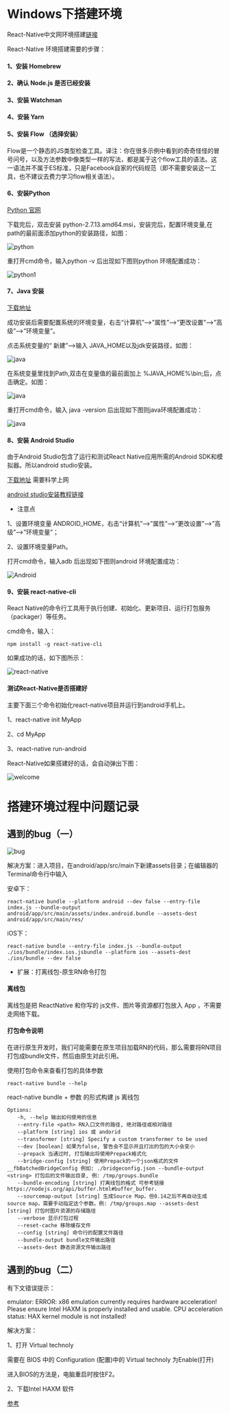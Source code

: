 # Windows下搭建环境

React-Native中文网环境搭建<a href='https://reactnative.cn/docs/0.46/getting-started.html#content'>链接</a>

React-Native 环境搭建需要的步骤：

#### 1、安装 Homebrew

#### 2、确认 Node.js 是否已经安装

#### 3、安装 Watchman

#### 4、安装 Yarn

#### 5、安装 Flow （选择安装）

Flow是一个静态的JS类型检查工具。译注：你在很多示例中看到的奇奇怪怪的冒号问号，以及方法参数中像类型一样的写法，都是属于这个flow工具的语法。这一语法并不属于ES标准，只是Facebook自家的代码规范（即不需要安装这一工具，也不建议去费力学习flow相关语法）。

#### 6、安装Python

<a href='https://www.python.org/downloads/release/python-2713/'> Python 官网</a>

下载完后，双击安装 python-2.7.13.amd64.msi，安装完后，配置环境变量,在path的最前面添加python的安装路径，如图：

![python](../img/python.png)

重打开cmd命令，输入python -v 后出现如下图则python 环境配置成功：

![python1](../img/python1.png)

#### 7、Java 安装

<a href='http://www.oracle.com/technetwork/java/javase/downloads/jdk8-downloads-2133151.html'>下载地址</a>

成功安装后需要配置系统的环境变量，右击“计算机”–>”属性”–>”更改设置”–>”高级”–>”环境变量”。

点击系统变量的“ 新建”–>输入 JAVA_HOME以及jdk安装路径，如图：

![java](../img/Java.png)

在系统变量里找到Path,双击在变量值的最前面加上 %JAVA_HOME%\bin;后，点击确定。如图：

![java](../img/java1.png)

重打开cmd命令，输入 java -version 后出现如下图则java环境配置成功：

![java](../img/java2.png)

#### 8、安装 Android Studio

由于Android Studio包含了运行和测试React Native应用所需的Android SDK和模拟器。所以android studio安装。

<a href='https://developer.android.com/studio/index.html'>下载地址</a> 需要科学上网

<a href='http://www.runoob.com/android/android-studio-install.html'>android studio安装教程链接</a>

*  注意点

1、设置环境变量 ANDROID_HOME，右击“计算机”–>”属性”–>”更改设置”–>”高级”–>”环境变量”；

2、设置环境变量Path。

打开cmd命令，输入adb 后出现如下图则android 环境配置成功：

![Android](../img/Android.png)

#### 9、安装 react-native-cli

React Native的命令行工具用于执行创建、初始化、更新项目、运行打包服务（packager）等任务。

cmd命令，输入：
```
npm install -g react-native-cli
```

如果成功的话，如下图所示：

![react-native](../img/react-native.png)

#### 测试React-Native是否搭建好

主要下面三个命令初始化react-native项目并运行到android手机上。

1、react-native init MyApp

2、cd MyApp

3、react-native run-android

React-Native如果搭建好的话，会自动弹出下图：

![welcome](../img/welcome.jpeg)

# 搭建环境过程中问题记录

## 遇到的bug（一）

![bug](../img/bug.png)

解决方案：进入项目，在android/app/src/main下新建assets目录；在编辑器的Terminal命令行中输入

安卓下：

```
react-native bundle --platform android --dev false --entry-file index.js --bundle-output android/app/src/main/assets/index.android.bundle --assets-dest android/app/src/main/res/
```

iOS下：

```
react-native bundle --entry-file index.js --bundle-output ./ios/bundle/index.ios.jsbundle --platform ios --assets-dest ./ios/bundle --dev false
```

*  扩展：打离线包-原生RN命令打包

#### 离线包

离线包是把 ReactNative 和你写的 js文件、图片等资源都打包放入 App ，不需要走网络下载。

#### 打包命令说明

在进行原生开发时，我们可能需要在原生项目加载RN的代码，那么需要将RN项目打包成bundle文件，然后由原生对此引用。

使用打包命令来查看打包的具体参数

```
react-native bundle --help
```

react-native bundle + 参数 的形式构建 js 离线包

```
Options:
　　-h, --help 输出如何使用的信息
　　--entry-file <path> RN入口文件的路径, 绝对路径或相对路径
　　--platform [string] ios 或 andorid
　　--transformer [string] Specify a custom transformer to be used
　　--dev [boolean] 如果为false, 警告会不显示并且打出的包的大小会变小
　　--prepack 当通过时, 打包输出将使用Prepack格式化
　　--bridge-config [string] 使用Prepack的一个json格式的文件__fbBatchedBridgeConfig 例如: ./bridgeconfig.json --bundle-output <string> 打包后的文件输出目录, 例: /tmp/groups.bundle
　　--bundle-encoding [string] 打离线包的格式 可参考链接https://nodejs.org/api/buffer.html#buffer_buffer.
　　--sourcemap-output [string] 生成Source Map，但0.14之后不再自动生成source map，需要手动指定这个参数。例: /tmp/groups.map --assets-dest [string] 打包时图片资源的存储路径
　　--verbose 显示打包过程
　　--reset-cache 移除缓存文件
　　--config [string] 命令行的配置文件路径
　　--bundle-output bundle文件输出路径
　　--assets-dest 静态资源文件输出路径
```

## 遇到的bug（二）

有下文错误提示：

emulator: ERROR: x86 emulation currently requires hardware acceleration!
Please ensure Intel HAXM is properly installed and usable.
CPU acceleration status: HAX kernel module is not installed!

解决方案：

1、打开 Virtual technoly

需要在 BIOS 中的 Configuration (配置)中的 Virtual technoly 为Enable(打开)

进入BIOS的方法是，电脑重启时按住F2。

2、下载Intel HAXM 软件

<a href='https://blog.csdn.net/u012964796/article/details/46850461'>参考</a>
